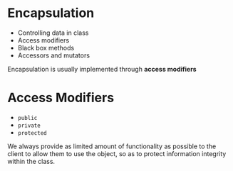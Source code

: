 # Encapsulation

- Controlling data in class
- Access modifiers
- Black box methods
- Accessors and mutators

Encapsulation is usually implemented through **access modifiers**

# Access Modifiers

- `public`
- `private`
- `protected`

We always provide as limited amount of functionality as possible to the client to allow them to use the object, so as to protect information integrity within the class.